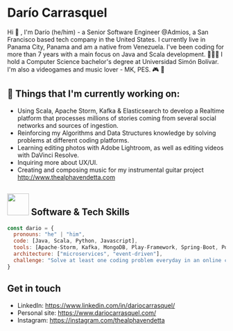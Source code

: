 # Darío Carrasquel 

Hi 👋 , I'm Darío (he/him) - a Senior Software Engineer @Admios, a San Francisco based tech company in the United States. 
I currently live in Panama City, Panama and am a native from Venezuela. I've been coding for more than 7 years with a 
main focus on Java and Scala development. 👨🏻‍💻 I hold a Computer Science bachelor's degree at Universidad Simón Bolívar. 
 I'm also a videogames and music lover - MK, PES. 🎮 🎸

## 💼  Things that I'm currently working on: 
* Using Scala, Apache Storm, Kafka & Elasticsearch to develop a Realtime platform that processes millions of stories coming 
from several social networks and sources of ingestion.
* Reinforcing my Algorithms and Data Structures knowledge by solving problems at different coding platforms. 
* Learning editing photos with Adobe Lightroom, as well as editing videos with DaVinci Resolve.
* Inquiring more about UX/UI.  
* Creating and composing music for my instrumental guitar project http://www.thealphavendetta.com

## <img src="https://media.giphy.com/media/WUlplcMpOCEmTGBtBW/giphy.gif" width="50"> Software & Tech Skills 

```javascript
const dario = {
  pronouns: "he" | "him",
  code: [Java, Scala, Python, Javascript],
  tools: [Apache-Storm, Kafka, MongoDB, Play-Framework, Spring-Boot, PostgreSQL, AWS],
  architecture: ["microservices", "event-driven"],
  challenge: "Solve at least one coding problem everyday in an online coding platform"
}
```

## Get in touch
- LinkedIn: https://www.linkedin.com/in/dariocarrasquel/
- Personal site: https://www.dariocarrasquel.com/
- Instagram: https://instagram.com/thealphavendetta
